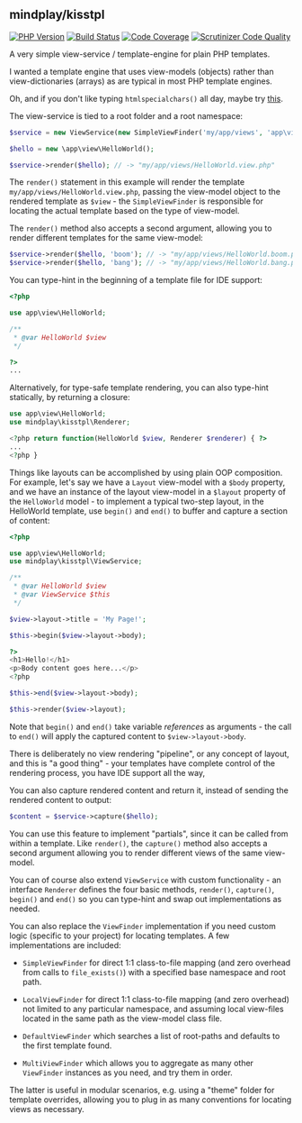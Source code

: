 mindplay/kisstpl
----------------

[![PHP Version](https://img.shields.io/badge/php-5.3%2B-blue.svg)](https://packagist.org/packages/mindplay/kisstpl)
[![Build Status](https://travis-ci.org/mindplay-dk/kisstpl.svg?branch=master)](https://travis-ci.org/mindplay-dk/kisstpl)
[![Code Coverage](https://scrutinizer-ci.com/g/mindplay-dk/kisstpl/badges/coverage.png?b=master)](https://scrutinizer-ci.com/g/mindplay-dk/kisstpl/?branch=master)
[![Scrutinizer Code Quality](https://scrutinizer-ci.com/g/mindplay-dk/kisstpl/badges/quality-score.png?b=master)](https://scrutinizer-ci.com/g/mindplay-dk/kisstpl/?branch=master)

A very simple view-service / template-engine for plain PHP templates.

I wanted a template engine that uses view-models (objects) rather than
view-dictionaries (arrays) as are typical in most PHP template engines.

Oh, and if you don't like typing `htmlspecialchars()` all day, maybe try [this](https://github.com/mindplay-dk/escape).

The view-service is tied to a root folder and a root namespace:

```PHP
$service = new ViewService(new SimpleViewFinder('my/app/views', 'app\view'));

$hello = new \app\view\HelloWorld();

$service->render($hello); // -> "my/app/views/HelloWorld.view.php"
```

The `render()` statement in this example will render the template
`my/app/views/HelloWorld.view.php`, passing the view-model object to
the rendered template as `$view` - the `SimpleViewFinder` is responsible
for locating the actual template based on the type of view-model.

The `render()` method also accepts a second argument, allowing you to
render different templates for the same view-model:

```PHP
$service->render($hello, 'boom'); // -> "my/app/views/HelloWorld.boom.php"
$service->render($hello, 'bang'); // -> "my/app/views/HelloWorld.bang.php"
```

You can type-hint in the beginning of a template file for IDE support:

```PHP
<?php

use app\view\HelloWorld;

/**
 * @var HelloWorld $view
 */

?>
...
```

Alternatively, for type-safe template rendering, you can also type-hint
statically, by returning a closure:

```PHP
use app\view\HelloWorld;
use mindplay\kisstpl\Renderer;

<?php return function(HelloWorld $view, Renderer $renderer) { ?>
...
<?php }
```

Things like layouts can be accomplished by using plain OOP composition.
For example, let's say we have a `Layout` view-model with a `$body`
property, and we have an instance of the layout view-model in a `$layout`
property of the `HelloWorld` model - to implement a typical two-step
layout, in the HelloWorld template, use `begin()` and `end()` to buffer
and capture a section of content:

```PHP
<?php

use app\view\HelloWorld;
use mindplay\kisstpl\ViewService;

/**
 * @var HelloWorld $view
 * @var ViewService $this
 */

$view->layout->title = 'My Page!';

$this->begin($view->layout->body);

?>
<h1>Hello!</h1>
<p>Body content goes here...</p>
<?php

$this->end($view->layout->body);

$this->render($view->layout);
```

Note that `begin()` and `end()` take variable *references* as arguments -
the call to `end()` will apply the captured content to `$view->layout->body`.

There is deliberately no view rendering "pipeline", or any concept of
layout, and this is "a good thing" - your templates have complete control
of the rendering process, you have IDE support all the way,

You can also capture rendered content and return it, instead of sending
the rendered content to output:

```PHP
$content = $service->capture($hello);
```

You can use this feature to implement "partials", since it can be called
from within a template. Like `render()`, the `capture()` method also accepts
a second argument allowing you to render different views of the same view-model.

You can of course also extend `ViewService` with custom functionality - an
interface `Renderer` defines the four basic methods, `render()`, `capture()`,
`begin()` and `end()` so you can type-hint and swap out implementations as needed.

You can also replace the `ViewFinder` implementation if you need custom logic
(specific to your project) for locating templates. A few implementations are
included:

  * `SimpleViewFinder` for direct 1:1 class-to-file mapping (and zero overhead
    from calls to `file_exists()`) with a specified base namespace and root path.
    
  * `LocalViewFinder` for direct 1:1 class-to-file mapping (and zero overhead)
    not limited to any particular namespace, and assuming local view-files located
    in the same path as the view-model class file. 

  * `DefaultViewFinder` which searches a list of root-paths and defaults to
    the first template found.

  * `MultiViewFinder` which allows you to aggregate as many other `ViewFinder`
    instances as you need, and try them in order.

The latter is useful in modular scenarios, e.g. using a "theme" folder for
template overrides, allowing you to plug in as many conventions for locating
views as necessary.
